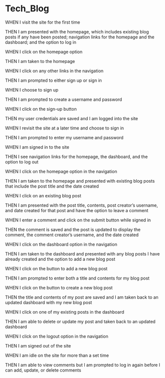 # Tech_Blog

WHEN I visit the site for the first time	


THEN I am presented with the homepage, which includes existing blog posts if any have been posted; navigation links for the homepage and the dashboard; and the option to log in


WHEN I click on the homepage option


THEN I am taken to the homepage


WHEN I click on any other links in the navigation


THEN I am prompted to either sign up or sign in


WHEN I choose to sign up


THEN I am prompted to create a username and password


WHEN I click on the sign-up button


THEN my user credentials are saved and I am logged into the site


WHEN I revisit the site at a later time and choose to sign in


THEN I am prompted to enter my username and password


WHEN I am signed in to the site


THEN I see navigation links for the homepage, the dashboard, and the option to log out


WHEN I click on the homepage option in the navigation


THEN I am taken to the homepage and presented with existing blog posts that include the post title and the date created


WHEN I click on an existing blog post


THEN I am presented with the post title, contents, post creator’s username, and date created for that post and have the option to leave a comment


WHEN I enter a comment and click on the submit button while signed in


THEN the comment is saved and the post is updated to display the comment, the comment creator’s username, and the date created


WHEN I click on the dashboard option in the navigation


THEN I am taken to the dashboard and presented with any blog posts I have already created and the option to add a new blog post


WHEN I click on the button to add a new blog post


THEN I am prompted to enter both a title and contents for my blog post


WHEN I click on the button to create a new blog post


THEN the title and contents of my post are saved and I am taken back to an updated dashboard with my new blog post


WHEN I click on one of my existing posts in the dashboard


THEN I am able to delete or update my post and taken back to an updated dashboard


WHEN I click on the logout option in the navigation


THEN I am signed out of the site


WHEN I am idle on the site for more than a set time


THEN I am able to view comments but I am prompted to log in again before I can add, update, or delete comments
